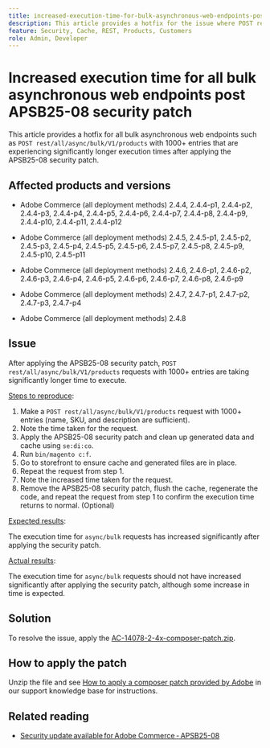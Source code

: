```yaml
---
title: increased-execution-time-for-bulk-asynchronous-web-endpoints-post-apsb25-08-patch
description: This article provides a hotfix for the issue where POST rest/all/async/bulk/V1/products requests for 1000+ entries experience significantly increased execution time after applying the APSB25-08 security patch.
feature: Security, Cache, REST, Products, Customers
role: Admin, Developer
---
```

# Increased execution time for all bulk asynchronous web endpoints post APSB25-08 security patch

This article provides a hotfix for all bulk asynchronous web endpoints such as `POST rest/all/async/bulk/V1/products` with 1000+ entries that are experiencing significantly longer execution times after applying the APSB25-08 security patch.

## Affected products and versions

* Adobe Commerce (all deployment methods) 2.4.4, 2.4.4-p1, 2.4.4-p2, 2.4.4-p3, 2.4.4-p4, 2.4.4-p5, 2.4.4-p6, 2.4.4-p7, 2.4.4-p8, 2.4.4-p9, 2.4.4-p10, 2.4.4-p11, 2.4.4-p12

* Adobe Commerce (all deployment methods) 2.4.5, 2.4.5-p1, 2.4.5-p2, 2.4.5-p3, 2.4.5-p4, 2.4.5-p5, 2.4.5-p6, 2.4.5-p7, 2.4.5-p8, 2.4.5-p9, 2.4.5-p10, 2.4.5-p11

* Adobe Commerce (all deployment methods) 2.4.6, 2.4.6-p1, 2.4.6-p2, 2.4.6-p3, 2.4.6-p4, 2.4.6-p5, 2.4.6-p6, 2.4.6-p7, 2.4.6-p8, 2.4.6-p9

* Adobe Commerce (all deployment methods) 2.4.7, 2.4.7-p1, 2.4.7-p2, 2.4.7-p3, 2.4.7-p4

* Adobe Commerce (all deployment methods) 2.4.8

## Issue

After applying the APSB25-08 security patch, `POST rest/all/async/bulk/V1/products` requests with 1000+ entries are taking significantly longer time to execute.

<u>Steps to reproduce</u>:

1. Make a `POST rest/all/async/bulk/V1/products` request with 1000+ entries (name, SKU, and description are sufficient).
1. Note the time taken for the request.
1. Apply the APSB25-08 security patch and clean up generated data and cache using `se:di:co`.
1. Run `bin/magento c:f`.
1. Go to storefront to ensure cache and generated files are in place.
1. Repeat the request from step 1.
1. Note the increased time taken for the request.
1. Remove the APSB25-08 security patch, flush the cache, regenerate the code, and repeat the request from step 1 to confirm the execution time returns to normal. (Optional)

<u>Expected results</u>:

The execution time for `async/bulk` requests has increased significantly after applying the security patch.

<u>Actual results</u>:

The execution time for `async/bulk` requests should not have increased significantly after applying the security patch, although some increase in time is expected.

## Solution

To resolve the issue, apply the [AC-14078-2-4x-composer-patch.zip](assets/AC-14078-2-4x-composer-patch.zip).

## How to apply the patch

Unzip the file and see [How to apply a composer patch provided by Adobe](https://experienceleague.adobe.com/docs/commerce-knowledge-base/kb/how-to/how-to-apply-a-composer-patch-provided-by-magento.html) in our support knowledge base for instructions.

## Related reading

* [Security update available for Adobe Commerce - APSB25-08](/help/troubleshooting/known-issues-patches-attached/security-update-available-for-adobe-commerce-apsb25-08.md)